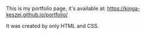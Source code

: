 This is my portfolio page, it's available at: https://kinga-keszei.github.io/portfolio/ 

It was created by only HTML and CSS. 
